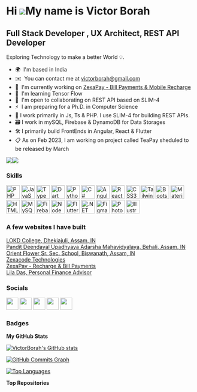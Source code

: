 Hi ![](https://user-images.githubusercontent.com/18350557/176309783-0785949b-9127-417c-8b55-ab5a4333674e.gif)My name is Victor Borah
====================================================================================================================================

Full Stack Developer , UX Architect, REST API Developer
-------------------------------------------------------

Exploring Technology to make a better World 💡.

* 🌍  I'm based in India
* ✉️  You can contact me at [victorborah@gmail.com](mailto:victorborah@gmail.com)
* 🚀  I'm currently working on [ZexaPay - Bill Payments & Mobile Recharge](http://https://www.zexapay.in/)
* 🧠  I'm learning Tensor Flow
* 🤝  I'm open to collaborating on REST API based on SLIM-4
* ⚡  I am preparing for a Ph.D. in Computer Science
* 🧰  I work primarily  in Js, Ts & PHP. I use SLIM-4 for building REST APIs. 
* 🗃️  I work in mySQL, Firebase & DynamoDB for Data Storages
* 🛠️  I primarily build FrontEnds in Angular, React & Flutter
* 📋  As on Feb 2023, I am working on project called TeaPay sheduled to be released by March

<a href="https://www.github.com/VictorBorah" target="_blank" rel="noreferrer"><img
src="https://img.shields.io/github/followers/VictorBorah?logo=github&style=for-the-badge&color=0891b2&labelColor=1c1917" /></a><a href="https://www.twitter.com/VictorBorahMrZ" target="_blank" rel="noreferrer"><img
src="https://img.shields.io/twitter/follow/VictorBorahMrZ?logo=twitter&style=for-the-badge&color=0891b2&labelColor=1c1917"
/></a>

### Skills


<p align="left">
<a href="https://www.php.net/" target="_blank" rel="noreferrer"><img src="https://delta.zexacode.com/platform-icons/php.png" width="36" height="36" alt="PHP" /></a>
<a href="https://developer.mozilla.org/en-US/docs/Web/JavaScript" target="_blank" rel="noreferrer"><img src="https://delta.zexacode.com/platform-icons/js.png" width="36" height="36" alt="JavaScript" /></a>
<a href="https://www.typescriptlang.org/" target="_blank" rel="noreferrer"><img src="https://delta.zexacode.com/platform-icons/ts.png" width="36" height="36" alt="TypeScript" /></a>
<a href="https://dart.dev/" target="_blank" rel="noreferrer"><img src="https://delta.zexacode.com/platform-icons/dart.png" width="36" height="36" alt="Dart" /></a>
<a href="https://www.python.org/" target="_blank" rel="noreferrer"><img src="https://delta.zexacode.com/platform-icons/python.png" width="36" height="36" alt="Python" /></a>
<a href="https://docs.microsoft.com/en-us/dotnet/csharp/" target="_blank" rel="noreferrer"><img src="https://delta.zexacode.com/platform-icons/c-sharp.png" width="36" height="36" alt="C#" /></a>
<a href="https://angular.io/" target="_blank" rel="noreferrer"><img src="https://delta.zexacode.com/platform-icons/angular.png" width="36" height="36" alt="Angular" /></a>
<a href="https://reactjs.org/" target="_blank" rel="noreferrer"><img src="https://delta.zexacode.com/platform-icons/react.png" width="36" height="36" alt="React" /></a>
<a href="https://www.w3.org/TR/CSS/#css" target="_blank" rel="noreferrer"><img src="https://delta.zexacode.com/platform-icons/css3.png" width="36" height="36" alt="CSS3" /></a>
<a href="https://tailwindcss.com/" target="_blank" rel="noreferrer"><img src="https://delta.zexacode.com/platform-icons/tailwind.png" width="36" height="36" alt="TailwindCSS" /></a>
<a href="https://getbootstrap.com/" target="_blank" rel="noreferrer"><img src="https://delta.zexacode.com/platform-icons/bootstrap.png" width="36" height="36" alt="Bootstrap" /></a>
<a href="https://mui.com/" target="_blank" rel="noreferrer"><img src="https://delta.zexacode.com/platform-icons/material-ui.png" width="36" height="36" alt="Material UI" /></a>
<a href="https://developer.mozilla.org/en-US/docs/Glossary/HTML5" target="_blank" rel="noreferrer"><img src="https://delta.zexacode.com/platform-icons/html5.png" width="36" height="36" alt="HTML5" /></a>
<a href="https://www.mysql.com/" target="_blank" rel="noreferrer"><img src="https://delta.zexacode.com/platform-icons/mySQL.png" width="36" height="36" alt="MySQL" /></a>
<a href="https://firebase.google.com/" target="_blank" rel="noreferrer"><img src="https://delta.zexacode.com/platform-icons/firebase.png" width="36" height="36" alt="Firebase" /></a>
<a href="https://nodejs.org/en/" target="_blank" rel="noreferrer"><img src="https://delta.zexacode.com/platform-icons/node.png" width="36" height="36" alt="NodeJS" /></a>
<a href="https://flutter.dev/" target="_blank" rel="noreferrer"><img src="https://delta.zexacode.com/platform-icons/flutter.png" width="36" height="36" alt="Flutter" /></a>
<a href="https://dotnet.microsoft.com/en-us/" target="_blank" rel="noreferrer"><img src="https://delta.zexacode.com/platform-icons/Dotnet.png" width="36" height="36" alt=".NET" /></a>
<a href="https://www.figma.com/" target="_blank" rel="noreferrer"><img src="https://delta.zexacode.com/platform-icons/figma.png" width="36" height="36" alt="Figma" /></a>
<a href="https://www.adobe.com/uk/products/photoshop.html" target="_blank" rel="noreferrer"><img src="https://delta.zexacode.com/platform-icons/photoshop.png" width="36" height="36" alt="Photoshop" /></a>
<a href="adobe.com/uk/products/illustrator.html" target="_blank" rel="noreferrer"><img src="https://delta.zexacode.com/platform-icons/illustrator.png" width="36" height="36" alt="Illustrator" /></a>
</p>



### A few websites I have built
<a href="https://www.lokdcollege.in/">LOKD College, Dhekiajuli, Assam, IN</a> <br>
<a href="https://www.deendayalcollegebehali.in/">Pandit Deendayal Upadhyaya Adarsha Mahavidyalaya, Behali, Assam, IN</a><br>
<a href="https://www.orientflower.in/">Orient Flower Sr. Sec. School, Biswanath, Assam, IN</a><br>
<a href="https://www.zexacode.com/">Zexacode Technologies</a><br>
<a href="https://www.zexapay.in/">ZexaPay - Recharge &amp; Bill Payments</a><br>
<a href="https://www.liladas.in/">Lila Das, Personal Finance Advisor</a><br>


### Socials

<p align="left"> <a href="https://www.facebook.com/victor.borah" target="_blank" rel="noreferrer"><img src="https://delta.zexacode.com/platform-icons/fb.png" width="32" height="32" /></a> <a href="https://www.github.com/VictorBorah" target="_blank" rel="noreferrer"><img src="https://delta.zexacode.com/platform-icons/github.png" width="32" height="32" /></a> <a href="http://www.instagram.com/victorborah.007" target="_blank" rel="noreferrer"><img src="https://delta.zexacode.com/platform-icons/insta.png" width="32" height="32" /></a> <a href="https://www.linkedin.com/in/victor-borah" target="_blank" rel="noreferrer"><img src="https://delta.zexacode.com/platform-icons/linkedin.png" width="32" height="32" /></a> <a href="https://www.twitter.com/VictorBorahMrZ" target="_blank" rel="noreferrer"><img src="https://delta.zexacode.com/platform-icons/twitter.png" width="32" height="32" /></a></p>



### Badges

<b>My GitHub Stats</b>

<a href="http://www.github.com/VictorBorah"><img src="https://github-readme-stats.vercel.app/api?username=victorborah&show_icons=true&theme=cobalt" alt="VictorBorah's GitHub stats" /></a>

<a href="http://www.github.com/VictorBorah"><img src="https://github-readme-activity-graph.cyclic.app/graph?username=VictorBorah&bg_color=1c1917&color=ffffff&line=0891b2&point=ffffff&area_color=193549&area=true&hide_border=true&custom_title=GitHub%20Commits%20Graph" alt="GitHub Commits Graph" /></a>

<a href="https://github.com/VictorBorah" align="left"><img src="https://github-readme-stats.vercel.app/api/top-langs/?username=victorborah&langs_count=5&theme=dark" alt="Top Languages" /></a>


<b>Top Repositories</b>

<div width="100%" align="center"></div><br /><br /><br /><br /><br /><br /><br />
